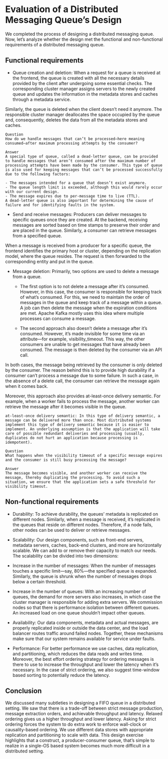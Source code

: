 # Evaluation of a Distributed Messaging Queue’s Design
We completed the process of designing a distributed messaging queue. Now, let’s analyze whether the design met the functional and non-functional requirements of a distributed messaging queue.

## Functional requirements
- Queue creation and deletion: When a request for a queue is received at the frontend, the queue is created with all the necessary details provided by the client after undergoing some essential checks. The corresponding cluster manager assigns servers to the newly created queue and updates the information in the metadata stores and caches through a metadata service.

Similarly, the queue is deleted when the client doesn’t need it anymore. The responsible cluster manager deallocates the space occupied by the queue and, consequently, deletes the data from all the metadata stores and caches.
```
Question
How do we handle messages that can’t be processed—here meaning consumed—after maximum processing attempts by the consumer?

Answer
A special type of queue, called a dead-letter queue, can be provided to handle messages that aren’t consumed after the maximum number of processing attempts have been made by the consumer. This type of queue is also used for keeping messages that can’t be processed successfully due to the following factors:

- The messages intended for a queue that doesn’t exist anymore.
- The queue length limit is exceeded, although this would rarely occur with our current design.
- The message expires due to per-message time to live (TTL).
A dead-letter queue is also important for determining the cause of failure and for identifying faults in the system.
```

- Send and receive messages: Producers can deliver messages to specific queues once they are created. At the backend, receiving messages are sorted based on time stamps to preserve their order and are placed in the queue. Similarly, a consumer can retrieve messages from a specified queue.

When a message is received from a producer for a specific queue, the frontend identifies the primary host or cluster, depending on the replication model, where the queue resides. The request is then forwarded to the corresponding entity and put in the queue.

- Message deletion: Primarily, two options are used to delete a message from a queue.

  - The first option is to not delete a message after it’s consumed. However, in this case, the consumer is responsible for keeping track of what’s consumed. For this, we need to maintain the order of messages in the queue and keep track of a message within a queue. A job can then delete the message when the expiration conditions are met. Apache Kafka mostly uses this idea where multiple processes can consume a message.

  - The second approach also doesn’t delete a message after it’s consumed. However, it’s made invisible for some time via an attribute—for example, visibility_timeout. This way, the other consumers are unable to get messages that have already been consumed. The message is then deleted by the consumer via an API call.


In both cases, the message being retrieved by the consumer is only deleted by the consumer. The reason behind this is to provide high durability if a consumer can’t process a message due to some failure. In such a case, in the absence of a delete call, the consumer can retrieve the message again when it comes back.

Moreover, this approach also provides at-least-once delivery semantic. For example, when a worker fails to process the message, another worker can retrieve the message after it becomes visible in the queue.

```
at-least-once delivery semantic: In this type of delivery semantic, a message can be delivered more than once. Most distributed systems implement this type of delivery semantic because it is easier to implement. An underlying assumption is that the application will take care of possible redundant deliveries and processing (usually, duplicates do not hurt an application because processing is idempotent).
```

```
Question
What happens when the visibility timeout of a specific message expires and the consumer is still busy processing the message?

Answer
The message becomes visible, and another worker can receive the message, thereby duplicating the processing. To avoid such a situation, we ensure that the application sets a safe threshold for visibility timeout.
```
## Non-functional requirements
- Durability: To achieve durability, the queues’ metadata is replicated on different nodes. Similarly, when a message is received, it’s replicated in the queues that reside on different nodes. Therefore, if a node fails, other nodes can be used to deliver or retrieve messages.

- Scalability: Our design components, such as front-end servers, metadata servers, caches, back-end clusters, and more are horizontally scalable. We can add to or remove their capacity to match our needs. The scalability can be divided into two dimensions:

 - Increase in the number of messages: When the number of messages touches a specific limit—say, 80%—the specified queue is expanded. Similarly, the queue is shrunk when the number of messages drops below a certain threshold.

 - Increase in the number of queues: With an increasing number of queues, the demand for more servers also increases, in which case the cluster manager is responsible for adding extra servers. We commission nodes so that there is performance isolation between different queues. An increased load on one queue shouldn’t impact other queues.

- Availability: Our data components, metadata and actual messages, are properly replicated inside or outside the data center, and the load balancer routes traffic around failed nodes. Together, these mechanisms make sure that our system remains available for service under faults.

- Performance: For better performance we use caches, data replication, and partitioning, which reduces the data reads and writes time. Moreover, the best effort ordering strategy for ordering messages is there to use to increase the throughput and lower the latency when it’s necessary. In the case of strict ordering, we also suggest time-window based sorting to potentially reduce the latency.



## Conclusion
We discussed many subtleties in designing a FIFO queue in a distributed setting. We saw that there is a trade-off between strict message production, message extraction orders, and achievable throughput and latency. Relaxed ordering gives us a higher throughput and lower latency. Asking for strict ordering forces the system to do extra work to enforce wall-clock or causality-based ordering. We use different data stores with appropriate replication and partitioning to scale with data. This design exercise highlights that a construct, a producer-consumer queue, that’s simple to realize in a single-OS based system becomes much more difficult in a distributed setting.
